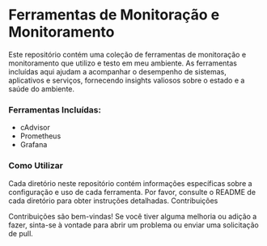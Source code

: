 # Ferramentas de Monitoração e Monitoramento

Este repositório contém uma coleção de ferramentas de monitoração e monitoramento que utilizo e testo em meu ambiente. As ferramentas incluídas aqui ajudam a acompanhar o desempenho de sistemas, aplicativos e serviços, fornecendo insights valiosos sobre o estado e a saúde do ambiente.

### Ferramentas Incluídas:

  -  cAdvisor
  -  Prometheus
  -  Grafana

### Como Utilizar

Cada diretório neste repositório contém informações específicas sobre a configuração e uso de cada ferramenta. Por favor, consulte o README de cada diretório para obter instruções detalhadas.
Contribuições

Contribuições são bem-vindas! Se você tiver alguma melhoria ou adição a fazer, sinta-se à vontade para abrir um problema ou enviar uma solicitação de pull.